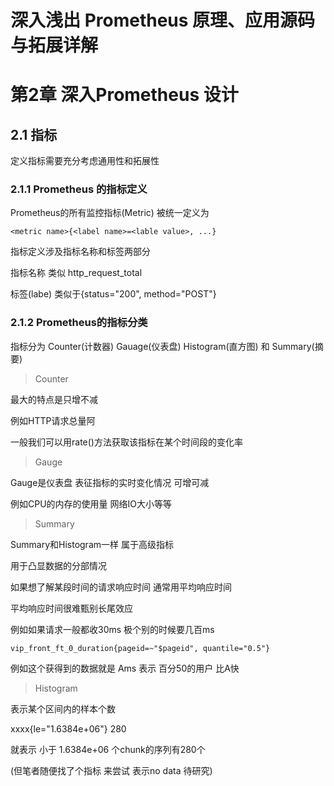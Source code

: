 # 深入浅出 Prometheus 原理、应用源码与拓展详解

# 第2章 深入Prometheus 设计 

## 2.1 指标

定义指标需要充分考虑通用性和拓展性

### 2.1.1 Prometheus 的指标定义

Prometheus的所有监控指标(Metric) 被统一定义为 

```
<metric name>{<label name>=<lable value>, ...}
```

指标定义涉及指标名称和标签两部分 

指标名称 类似 http_request_total

标签(labe) 类似于{status="200", method="POST"}

### 2.1.2 Prometheus的指标分类 

指标分为 Counter(计数器) Gauage(仪表盘) Histogram(直方图) 和 Summary(摘要)

> Counter

最大的特点是只增不减 

例如HTTP请求总量阿

一般我们可以用rate()方法获取该指标在某个时间段的变化率

> Gauge

Gauge是仪表盘 表征指标的实时变化情况 可增可减

例如CPU的内存的使用量 网络IO大小等等

> Summary

Summary和Histogram一样 属于高级指标

用于凸显数据的分部情况 

如果想了解某段时间的请求响应时间 通常用平均响应时间

平均响应时间很难甄别长尾效应

例如如果请求一般都收30ms 极个别的时候要几百ms 

```
vip_front_ft_0_duration{pageid=~"$pageid", quantile="0.5"}
```

例如这个获得到的数据就是 Ams 表示 百分50的用户 比A快

> Histogram

表示某个区间内的样本个数

xxxx{le="1.6384e+06"} 280

就表示 小于 1.6384e+06 个chunk的序列有280个

(但笔者随便找了个指标 来尝试 表示no data 待研究)

